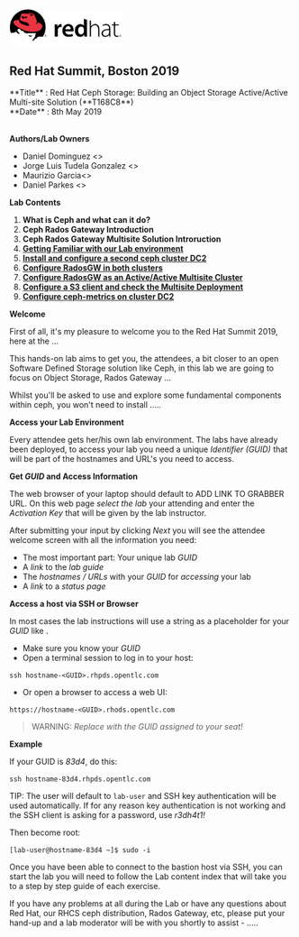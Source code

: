<img src="images/redhat.png" style="width: 200px;" border=0/>

<h2>Red Hat Summit, Boston 2019</h2>
**Title** : Red Hat Ceph Storage: Building an Object Storage Active/Active Multi-site Solution (**T168C8**)<br>
**Date**  : 8th May 2019<br><br>

**Authors/Lab Owners**
<ul class="tab">
<li>Daniel Dominguez <<ddomingu@redhat.com>></li>
<li>Jorge Luis Tudela Gonzalez <<jtudelag@redhat.com>></li>
<li>Maurizio Garcia<<maugarci@redhat.com>></li>
<li>Daniel Parkes <<dparkes@redhat.com>></li>
</ul>

<!--BREAK-->

**Lab Contents**

1. **What is Ceph and what can it do?**
2. **Ceph Rados Gateway Introduction**
3. **Ceph Rados Gateway Multisite Solution Introruction**
5. [**Getting Familiar with our Lab environment**](01-DC1_ceph_cluster.md)
6. [**Install and configure a second ceph cluster DC2**](02-DC2_ceph_cluster_installation.md)
7. [**Configure RadosGW in both clusters**](03-RadosGW_configuration.md)
8. [**Configure RadosGW as an Active/Active Multisite Cluster**](04-RadosGW_Multisite_Configuration.md)
9. [**Configure a S3 client and check the Multisite Deployment**](05-Configure_S3_client.md)
10. [**Configure ceph-metrics on cluster DC2**](06-DC2_cephmetrics_configuration.md)


**Welcome**

First of all, it's my pleasure to welcome you to the Red Hat Summit 2019, here at the ...

This hands-on lab aims to get you, the attendees, a bit closer to an open Software Defined Storage solution like Ceph, in this lab we are going to  focus on Object Storage, Rados Gateway ...

Whilst you'll be asked to use and explore some fundamental components within ceph, you won't need to install .....


**Access your Lab Environment**

Every attendee gets her/his own lab environment. The labs have already been deployed, to access your lab you need a unique *Identifier (GUID)* that will be part of the hostnames and URL's you need to access.

**Get *GUID* and Access Information**

The web browser of your laptop should default to ADD LINK TO GRABBER URL. On this web page *select the lab* your attending and enter the *Activation Key* that will be given by the lab instructor.

After submitting your input by clicking *Next* you will see the attendee welcome screen with all the information you need:

* The most important part: Your unique lab *GUID*
* A *link* to the *lab guide*
* The *hostnames / URLs* with your *GUID* for *accessing* your lab
* A *link* to a *status page*

**Access a host via SSH or Browser**

In most cases the lab instructions will use a string as a placeholder for your *GUID* like *<GUID>*.

* Make sure you know your *GUID*
* Open a terminal session to log in to your host:

```
ssh hostname-<GUID>.rhpds.opentlc.com
```

* Or open a browser to access a web UI:

```
https://hostname-<GUID>.rhods.opentlc.com
```

>WARNING: *Replace <GUID> with the GUID assigned to your seat!*

**Example**

If your GUID is *83d4*, do this:
```
ssh hostname-83d4.rhpds.opentlc.com
```

TIP: The user will default to `lab-user` and SSH key authentication will be used automatically. If for any reason key authentication is not working and the SSH client is asking for a password, use *r3dh4t1!*

Then become root:
```
[lab-user@hostname-83d4 ~]$ sudo -i
```

Once you have been able to connect to the bastion host via SSH, you can start the lab you will need to follow the Lab content index that will take you to a step by step guide of each exercise.

If you have any problems at all during the Lab or have any questions about Red Hat, our RHCS ceph distribution, Rados Gateway, etc, please put your hand-up and a lab moderator will be with you shortly to assist - .....

